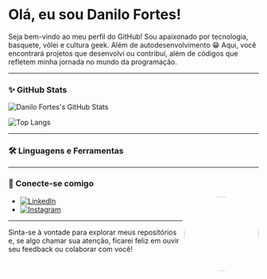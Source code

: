 # Olá, eu sou Danilo Fortes! 

Seja bem-vindo ao meu perfil do GitHub! Sou apaixonado por tecnologia, basquete, vôlei e cultura geek. Além de autodesenvolvimento 😁 Aqui, você encontrará projetos que desenvolvi ou contribuí, além de códigos que refletem minha jornada no mundo da programação.

---

### ✨ GitHub Stats

![Danilo Fortes's GitHub Stats](https://github-readme-stats.vercel.app/api?username=DaniloFortes&show_icons=true&theme=radical)

![Top Langs](https://github-readme-stats.vercel.app/api/top-langs/?username=DaniloFortes&layout=compact&theme=radical)

---

### 🛠️ Linguagens e Ferramentas



---

### 🔗 Conecte-se comigo

<img align ="right" alt src="https://i.pinimg.com/736x/46/40/fb/4640fb53f1fd8627595f27c579a2c42f.jpg" alt="Danilo Fortes" width="150" height="150" style="border-radius: 50%;">

- [![LinkedIn](https://img.shields.io/badge/-LinkedIn-blue?style=flat-square&logo=Linkedin&logoColor=white)](https://www.linkedin.com/in/danilo-fortes-74bb6b216/)
- [![Instagram](https://img.shields.io/badge/-Instagram-E4405F?style=flat-square&logo=instagram&logoColor=white)](https://instagram.com/indiofrtx)


---

Sinta-se à vontade para explorar meus repositórios e, se algo chamar sua atenção, ficarei feliz em ouvir seu feedback ou colaborar com você!
